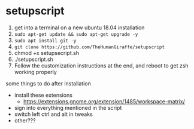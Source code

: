 # setupscript
1. get into a terminal on a new ubuntu 18.04 installation
2. `sudo apt-get update && sudo apt-get upgrade -y`
3. `sudo apt install git -y`
4. `git clone https://github.com/TheHumanGiraffe/setupscript`
5. chmod +x setupsecript.sh
6. ./setupscript.sh
7. Follow the customization instructions at the end, and reboot to get zsh working properly

some things to do after installation
- install these extensions
  - https://extensions.gnome.org/extension/1485/workspace-matrix/
- sign into everything mentioned in the script
- switch left ctrl and alt in tweaks
- other???
